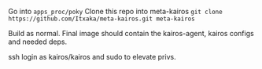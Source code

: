 Go into `apps_proc/poky`
Clone this repo into meta-kairos `git clone https://github.com/Itxaka/meta-kairos.git meta-kairos`

Build as normal. Final image should contain the kairos-agent, kairos configs and needed deps.

ssh login as kairos/kairos and sudo to elevate privs.

